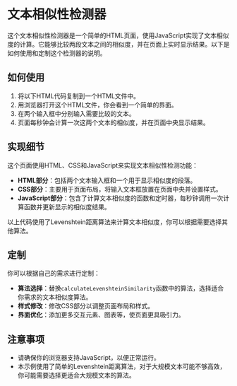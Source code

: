 # 文本相似性检测器

这个文本相似性检测器是一个简单的HTML页面，使用JavaScript实现了文本相似度的计算。它能够比较两段文本之间的相似度，并在页面上实时显示结果。以下是如何使用和定制这个检测器的说明。

## 如何使用

1. 将以下HTML代码复制到一个HTML文件中。
2. 用浏览器打开这个HTML文件，你会看到一个简单的界面。
3. 在两个输入框中分别输入需要比较的文本。
4. 页面每秒钟会计算一次这两个文本的相似度，并在页面中央显示结果。

## 实现细节

这个页面使用HTML、CSS和JavaScript来实现文本相似性检测功能：

- **HTML部分**：包括两个文本输入框和一个用于显示相似度的段落。
- **CSS部分**：主要用于页面布局，将输入文本框放置在页面中央并设置样式。
- **JavaScript部分**：包含了计算文本相似度的函数和定时器，每秒钟调用一次计算函数并更新显示的相似度结果。

以上代码使用了Levenshtein距离算法来计算文本相似度，你可以根据需要选择其他算法。

## 定制

你可以根据自己的需求进行定制：

- **算法选择**：替换`calculateLevenshteinSimilarity`函数中的算法，选择适合你需求的文本相似度算法。
- **样式修改**：修改CSS部分以调整页面布局和样式。
- **界面优化**：添加更多交互元素、图表等，使页面更具吸引力。

## 注意事项

- 请确保你的浏览器支持JavaScript，以便正常运行。
- 本示例使用了简单的Levenshtein距离算法，对于大规模文本可能不够高效，你可能需要选择更适合大规模文本的算法。

